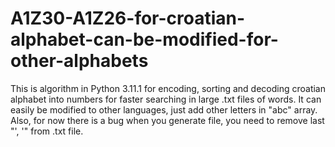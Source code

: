# A1Z30-A1Z26-for-croatian-alphabet-can-be-modified-for-other-alphabets

This is algorithm in Python 3.11.1 for encoding, sorting and decoding croatian alphabet into numbers for faster searching in large .txt files of words.
It can easily be modified to other languages, just add other letters in "abc" array.
Also, for now there is a bug when you generate file, you need to remove last "', '" from .txt file.
